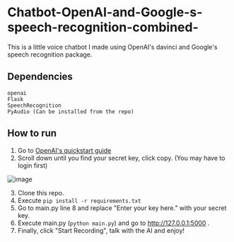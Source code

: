 # Chatbot-OpenAI-and-Google-s-speech-recognition-combined-
This is a little voice chatbot I made using OpenAI's davinci and Google's speech recognition package.

## Dependencies
```
openai
Flask
SpeechRecognition
PyAudio (Can be installed from the repo)
```

## How to run
1. Go to [OpenAI's quickstart guide](https://beta.openai.com/docs/quickstart)
2. Scroll down until you find your secret key, click copy. (You may have to login first)

![image](https://user-images.githubusercontent.com/57310936/176870800-3b1bac98-52f0-42d3-9110-a7d31a4c366a.png)

3. Clone this repo.
4. Execute `pip install -r requirements.txt`
5. Go to main.py line 8 and replace "Enter your key here." with your secret key.
6. Execute main.py (`python main.py`) and go to http://127.0.0.1:5000 .
7. Finally, click "Start Recording", talk with the AI and enjoy!
